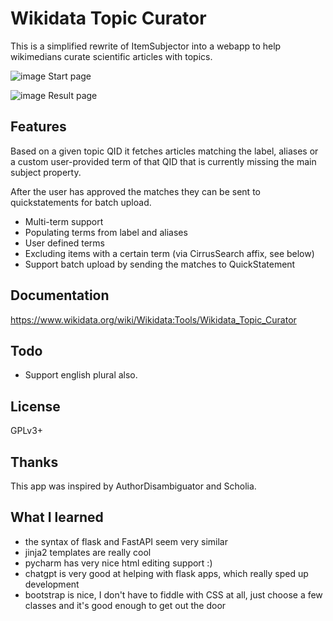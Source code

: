 # Wikidata Topic Curator
This is a simplified rewrite of ItemSubjector into a webapp 
to help wikimedians curate scientific articles with topics.

![image](https://github.com/dpriskorn/WikidataTopicCurator/assets/68460690/52dc9ff4-98d8-4952-9b14-8decc6963eeb)
Start page

![image](https://github.com/dpriskorn/WikidataTopicCurator/assets/68460690/dd2c9b49-ffab-41a4-ae43-d8fb357518db)
Result page

## Features
Based on a given topic QID it fetches articles 
matching the label, aliases or a custom user-provided term 
of that QID that is currently missing the main subject property.

After the user has approved the matches they can be sent to 
quickstatements for batch upload.

* Multi-term support
* Populating terms from label and aliases
* User defined terms
* Excluding items with a certain term (via CirrusSearch affix, see below)
* Support batch upload by sending the matches to QuickStatement

## Documentation
https://www.wikidata.org/wiki/Wikidata:Tools/Wikidata_Topic_Curator

## Todo
* Support english plural also. 

## License
GPLv3+

## Thanks
This app was inspired by AuthorDisambiguator and Scholia.

## What I learned
* the syntax of flask and FastAPI seem very similar
* jinja2 templates are really cool
* pycharm has very nice html editing support :)
* chatgpt is very good at helping with flask apps, which really sped up development
* bootstrap is nice, I don't have to fiddle with CSS at all, just choose a few classes and it's good enough to get out the door
